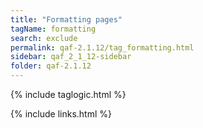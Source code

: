 ```yaml
---
title: "Formatting pages"
tagName: formatting
search: exclude
permalink: qaf-2.1.12/tag_formatting.html
sidebar: qaf_2_1_12-sidebar
folder: qaf-2.1.12
---
```

{% include taglogic.html %}

{% include links.html %}

